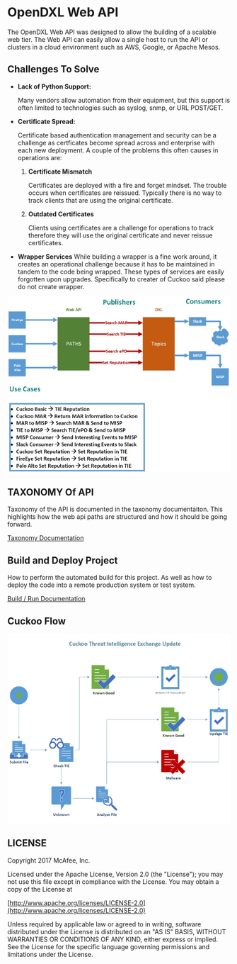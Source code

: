 # OpenDXL Web API

The OpenDXL Web API was designed to allow the building of a scalable web tier.  The Web API can easily allow a single host to run the API or clusters in a cloud environment such as AWS, Google, or Apache Mesos.  

## Challenges To Solve
* **Lack of Python Support:**

     Many vendors allow automation from their equipment, but this support is often limited to technologies such as syslog, snmp, or URL POST/GET.
*  **Certificate Spread:**

     Certificate based authentication management and security can be a challenge as certficates become spread across and enterprise with each new deployment.  A couple of the problems this often causes in operations are:
            
    1. **Certificate Mismatch**
    
        Certificates are deployed with a fire and forget mindset.  The trouble occurs when certificates are reissued.  Typically there is no way to track clients that are using the original certificate.   
    2. **Outdated Certificates**
    
        Clients using certificates are a challenge for operations to track therefore they will use the original certificate and never reissue certificates.
* **Wrapper Services**
    While building a wrapper is a fine work around, it creates an operational challenge because it has to be maintained in tandem to the code being wrapped.  These types of services are easily forgotten upon upgrades.  Specifically to creater of Cuckoo said please do not create wrapper.

![Web API](docs/images/webapi.jpg)

## TAXONOMY Of API

Taxonomy of the API is documented in the taxonomy documentaiton.  This highlights how the web api paths are structured and how it should be going forward.

[Taxonomy Documentation](docs/taxonomy.md)

## Build and Deploy Project

How to perform the automated build for this project.  As well as how to deploy the code into a remote production system or test system.

[Build / Run Documentation](docs/build.md)

## Cuckoo Flow


![Cuckoo Flow01](docs/images/cuckoo01.jpg)

## LICENSE
Copyright 2017 McAfee, Inc.

Licensed under the Apache License, Version 2.0 (the "License"); you may not use this file except in compliance with the License. You may obtain a copy of the License at

[http://www.apache.org/licenses/LICENSE-2.0](http://www.apache.org/licenses/LICENSE-2.0)

Unless required by applicable law or agreed to in writing, software distributed under the License is distributed on an "AS IS" BASIS, WITHOUT WARRANTIES OR CONDITIONS OF ANY KIND, either express or implied. See the License for the specific language governing permissions and limitations under the License.